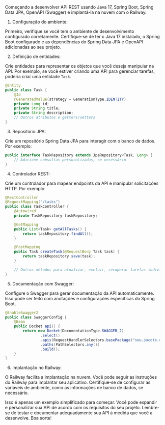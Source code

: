 Começando a desenvolver API REST usando Java 17, Spring Boot, Spring Data JPA, OpenAPI (Swagger) e implantá-la na nuvem com o Railway.

1. Configuração do ambiente:

Primeiro, verifique se você tem o ambiente de desenvolvimento configurado corretamente. Certifique-se de ter o Java 17 instalado, o Spring Boot configurado e as dependências do Spring Data JPA e OpenAPI adicionadas ao seu projeto.

2. Definição de entidades:

Crie entidades para representar os objetos que você deseja manipular na API. Por exemplo, se você estiver criando uma API para gerenciar tarefas, poderia criar uma entidade `Task`.

```java
@Entity
public class Task {
    @Id
    @GeneratedValue(strategy = GenerationType.IDENTITY)
    private Long id;
    private String title;
    private String description;
    // Outros atributos e getters/setters
}
```

3. Repositório JPA:

Crie um repositório Spring Data JPA para interagir com o banco de dados. Por exemplo:

```java
public interface TaskRepository extends JpaRepository<Task, Long> {
    // Adicione consultas personalizadas, se necessário
}
```

4. Controlador REST:

Crie um controlador para mapear endpoints da API e manipular solicitações HTTP. Por exemplo:

```java
@RestController
@RequestMapping("/tasks")
public class TaskController {
    @Autowired
    private TaskRepository taskRepository;

    @GetMapping
    public List<Task> getAllTasks() {
        return taskRepository.findAll();
    }

    @PostMapping
    public Task createTask(@RequestBody Task task) {
        return taskRepository.save(task);
    }

    // Outros métodos para atualizar, excluir, recuperar tarefas individuais, etc.
}
```

5. Documentação com Swagger:

Configure o Swagger para gerar documentação da API automaticamente. Isso pode ser feito com anotações e configurações específicas do Spring Boot.

```java
@EnableSwagger2
public class SwaggerConfig {
    @Bean
    public Docket api() {
        return new Docket(DocumentationType.SWAGGER_2)
                .select()
                .apis(RequestHandlerSelectors.basePackage("seu.pacote.controller"))
                .paths(PathSelectors.any())
                .build();
    }
}
```

6. Implantação no Railway:

O Railway facilita a implantação na nuvem. Você pode seguir as instruções do Railway para implantar seu aplicativo. Certifique-se de configurar as variáveis de ambiente, como as informações de banco de dados, se necessário.

Isso é apenas um exemplo simplificado para começar. Você pode expandir e personalizar sua API de acordo com os requisitos do seu projeto. Lembre-se de testar e documentar adequadamente sua API à medida que você a desenvolve. Boa sorte!